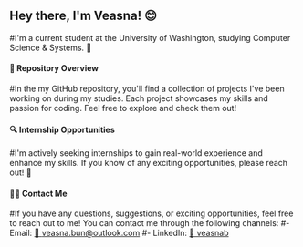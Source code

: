 ## Hey there, I'm Veasna! 😊
#I'm a current student at the University of Washington, studying Computer Science & Systems. 🚀

#### 📁 Repository Overview
#In the my GitHub repository, you'll find a collection of projects I've been working on during my studies. Each project showcases my skills and passion for coding. Feel free to explore and check them out! 

#### 🔍 Internship Opportunities
#I'm actively seeking internships to gain real-world experience and enhance my skills. If you know of any exciting opportunities, please reach out! 🌟

#### 👨‍💼 Contact Me
#If you have any questions, suggestions, or exciting opportunities, feel free to reach out to me! You can contact me through the following channels:
#- Email:  [📧 veasna.bun@outlook.com](mailto:veasna.bun@outlook.com)
#- LinkedIn: [💼 veasnab](https://www.linkedin.com/in/veasnab/)
